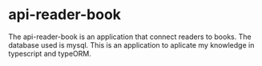 # api-reader-book

The api-reader-book is an application that connect readers to books.
The database used is mysql.
This is an application to aplicate my knowledge in typescript and typeORM.
